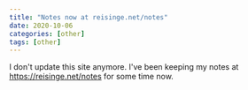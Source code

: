 ```yaml
---
title: "Notes now at reisinge.net/notes"
date: 2020-10-06
categories: [other]
tags: [other]
---
```


I don't update this site anymore. I've been keeping my notes at https://reisinge.net/notes for some time now.
